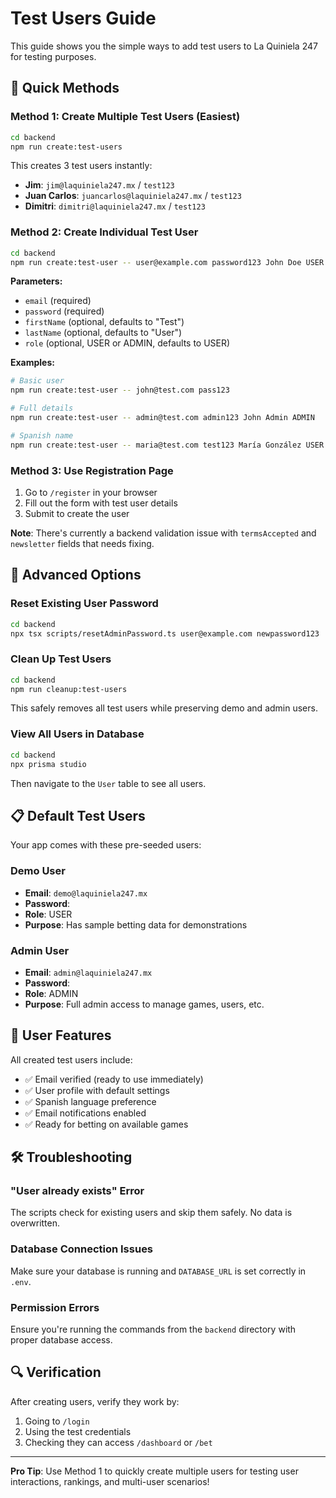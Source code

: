 # Test Users Guide

This guide shows you the simple ways to add test users to La Quiniela 247 for testing purposes.

## 🚀 Quick Methods

### Method 1: Create Multiple Test Users (Easiest)
```bash
cd backend
npm run create:test-users
```

This creates 3 test users instantly:
- **Jim**: `jim@laquiniela247.mx` / `test123`
- **Juan Carlos**: `juancarlos@laquiniela247.mx` / `test123`
- **Dimitri**: `dimitri@laquiniela247.mx` / `test123`

### Method 2: Create Individual Test User
```bash
cd backend
npm run create:test-user -- user@example.com password123 John Doe USER
```

**Parameters:**
- `email` (required)
- `password` (required)
- `firstName` (optional, defaults to "Test")
- `lastName` (optional, defaults to "User")
- `role` (optional, USER or ADMIN, defaults to USER)

**Examples:**
```bash
# Basic user
npm run create:test-user -- john@test.com pass123

# Full details
npm run create:test-user -- admin@test.com admin123 John Admin ADMIN

# Spanish name
npm run create:test-user -- maria@test.com test123 María González USER
```

### Method 3: Use Registration Page
1. Go to `/register` in your browser
2. Fill out the form with test user details
3. Submit to create the user

**Note**: There's currently a backend validation issue with `termsAccepted` and `newsletter` fields that needs fixing.

## 🔧 Advanced Options

### Reset Existing User Password
```bash
cd backend
npx tsx scripts/resetAdminPassword.ts user@example.com newpassword123
```

### Clean Up Test Users
```bash
cd backend
npm run cleanup:test-users
```
This safely removes all test users while preserving demo and admin users.

### View All Users in Database
```bash
cd backend
npx prisma studio
```
Then navigate to the `User` table to see all users.

## 📋 Default Test Users

Your app comes with these pre-seeded users:

### Demo User
- **Email**: `demo@laquiniela247.mx`
- **Password**: 
- **Role**: USER
- **Purpose**: Has sample betting data for demonstrations

### Admin User
- **Email**: `admin@laquiniela247.mx`
- **Password**: 
- **Role**: ADMIN
- **Purpose**: Full admin access to manage games, users, etc.

## 🎯 User Features

All created test users include:
- ✅ Email verified (ready to use immediately)
- ✅ User profile with default settings
- ✅ Spanish language preference
- ✅ Email notifications enabled
- ✅ Ready for betting on available games

## 🛠️ Troubleshooting

### "User already exists" Error
The scripts check for existing users and skip them safely. No data is overwritten.

### Database Connection Issues
Make sure your database is running and `DATABASE_URL` is set correctly in `.env`.

### Permission Errors
Ensure you're running the commands from the `backend` directory with proper database access.

## 🔍 Verification

After creating users, verify they work by:
1. Going to `/login`
2. Using the test credentials
3. Checking they can access `/dashboard` or `/bet`

---

**Pro Tip**: Use Method 1 to quickly create multiple users for testing user interactions, rankings, and multi-user scenarios! 